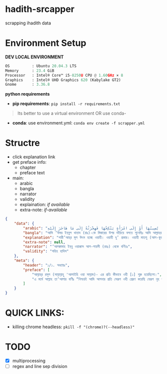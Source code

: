 # hadith-srcapper
scrapping ihadith data

# Environment Setup

**DEV LOCAL ENVIRONMENT**  

```python
OS          : Ubuntu 20.04.3 LTS       
Memory      : 23.4 GiB 
Processor   : Intel® Core™ i5-8250U CPU @ 1.60GHz × 8    
Graphics    : Intel® UHD Graphics 620 (Kabylake GT2)  
Gnome       : 3.36.8
```

**python requirements**

* **pip requirements**: ```pip install -r requirements.txt``` 

> Its better to use a virtual environment 
> OR use conda-

* **conda**: use environment.yml: ```conda env create -f scrapper.yml```

# Structre
* click explanation link
* get preface info:
    * chapter
    * preface text
* main:
    * arabic
    * bangla
    * narrator
    * validity
    * explaination: *if available*
    * extra-note: *if-available*

```json
{
    "data": {
        "arabic": "حَدَّثَنَا الْحُمَيْدِيُّ عَبْدُ اللَّهِ بْنُ الزُّبَيْرِ، قَالَ حَدَّثَنَا سُفْيَانُ، قَالَ حَدَّثَنَا يَحْيَى بْنُ سَعِيدٍ الأَنْصَارِيُّ، قَالَ أَخْبَرَنِي مُحَمَّدُ بْنُ إِبْرَاهِيمَ التَّيْمِيُّ، أَنَّهُ سَمِعَ عَلْقَمَةَ بْنَ وَقَّاصٍ اللَّيْثِيَّ، يَقُولُ سَمِعْتُ عُمَرَ بْنَ الْخَطَّابِ ـ رضى الله عنه ـ عَلَى الْمِنْبَرِ قَالَ سَمِعْتُ رَسُولَ اللَّهِ صلى الله عليه وسلم يَقُولُ \" إِنَّمَا الأَعْمَالُ بِالنِّيَّاتِ، وَإِنَّمَا لِكُلِّ امْرِئٍ مَا نَوَى، فَمَنْ كَانَتْ هِجْرَتُهُ إِلَى دُنْيَا يُصِيبُهَا أَوْ إِلَى امْرَأَةٍ يَنْكِحُهَا فَهِجْرَتُهُ إِلَى مَا هَاجَرَ إِلَيْهِ",
        "bangla": "আমি ‘উমর ইব্‌নুল খাত্তাব (রাঃ)-কে মিম্বারের উপর দাঁড়িয়ে বলতে শুনেছিঃ আমি আল্লাহর রসূল (সাল্লাল্লাহু ‘আলাইহি ওয়া সাল্লাম)-কে বলতে শুনেছিঃ কাজ (এর প্রাপ্য হবে) নিয়ত অনুযায়ী। আর মানুষ তার নিয়ত অনুযায়ী প্রতিফল পাবে। তাই যার হিজরত হবে ইহকাল লাভের অথবা কোন মহিলাকে বিবাহ করার উদ্দেশ্যে- তবে তার হিজরত সে উদ্দেশ্যেই হবে, যে জন্যে, সে হিজরত করেছে।\n\n(৫৪, ২৫২৯, ৩৮৯৮, ৫০৭০, ৬৬৮৯, ৬৯৫৩; মুসলিম ২৩/৪৫ হাঃ ১৯০৭, আহমাদ ১৬৮) (আধুনিক প্রকাশনীঃ ১, ইসলামিক ফাউন্ডেশনঃ ১)",
        "explanation": "শারী‘আহ্‌র মূল উৎস হচ্ছে ওয়াহী। ওয়াহী দু’ প্রকার। ওয়াহী মাতলু (আল-কুরআন) ও ওয়াহী গাইরে মাতলু (সুন্নাহ ও হাদীস)। এবং দ্বীনে ইলাহীর ভিত্তি শুধুমাত্র দু’টি জিনিসের উপর প্রতিষ্ঠিত। ইজমা‘ ও কিয়াস কোন শার‘ঈ দলীল নয়। বরং যে কিয়াস এবং ইজমা‘ ওয়াহীর পক্ষে অর্থাৎ কুরআন ও সুন্নাহ মুতাবিক হবে তা গ্রহণযোগ্য এবং যেটা বিপক্ষে যাবে সেটা পরিত্যাজ্য ও অগ্রহণযোগ্য। এ প্রসঙ্গে আল্লাহ তা‘আলার বাণীঃ\n\n(يَا أَيُّهَا الَّذِينَ آمَنُوا أَطِيعُوا اللَّهَ وَأَطِيعُوا الرَّسُولَ وَأُولِي الْأَمْرِ مِنْكُمْ فَإِنْ تَنَازَعْتُمْ فِي شَيْءٍ فَرُدُّوهُ إِلَى اللَّهِ وَالرَّسُولِ إِنْ كُنْتُمْ تُؤْمِنُونَ بِاللَّهِ وَالْيَوْمِ الْآخِرِ ذَلِكَ خَيْرٌ وَأَحْسَنُ تَأْوِيلاً) (النساء:৫৯)\n(يَا أَيُّهَا الَّذِينَ آمَنُوا أَطِيعُوا اللَّهَ وَأَطِيعُوا الرَّسُولَ وَلا تُبْطِلُوا أَعْمَالَكُمْ) (محمد:৩৩)\n\nকিন-ু বাতিল ফির্কার লোকেরা ইজমা‘ ও কিয়াসকে ওয়াহীর আসনে বসিয়েছে এবং বলে থাকেঃ শারী‘আহ্‌র ভিত্তি চারটি বিষয়ের উপর। কুরআন, সুন্নাহ, ইজমা‘ ও কিয়াস। বড় আশ্চর্যের বিষয় এই যে, সহাবায়ে কেরাম যাদের উপর আল্লাহ তা‘আলা তার সন্তুষ্টির ঘোষণা দিয়েছেন, তাদেরকে সত্যবাদী বলে স্বীকৃতি দেয়া হয়েছে এবং মুসলিম উম্মাহ এ ব্যাপারে সকলেই একমত। অথচ তারা সহাবায়ে কেরামকে দু’ ভাগে ভাগ করেছেন। (১) ফকীহ (২) গাইরে ফকীহ। আর বলেছেন যে সকল সহাবী ফকীহ ছিলেন তারা যদি কিয়াসের বিপরীতে হাদীস বর্ণনা করেন তবে তা গ্রহণযোগ্য কিন্তু যে সকল সহাবী গাইরে ফকীহ অর্থাৎ ফকীহ নন তাঁরা যদি কিয়াসের খেলাফ হাদীস বর্ণনা করেন তাহলে তা গ্রহণযোগ্য বলে বিবেচিত হবে না।\n\nপ্রকৃতপক্ষে এটা উম্মাতে মুহাম্মাদিয়াহকে সিরাতে মুস্তাকীমের পথ হতে সরিয়ে দেয়ার একটা বড় অস্ত্র এবং পরিকল্পনা। কেননা তাঁরা কিয়াসকে মূল এবং হাদীসকে দ্বিতীয় স্থানে রেখেছেন। সকল সহাবীর উপর আল্লাহ তা‘আলা সন্তুষ্ট কিন্তু তারা খুশী নন। সকল সহাবীর ব্যাপারে উম্মাতের ঐকমত্য রয়েছে। কিন্তু তাদের নিকট গাইরে ফকীহ সহাবীগণ ‘আদিল নন।\n\nধোঁকাবাজীর কিছু নমুনাঃ তারা বলেন, ফকীহ সহাবীগণ কিয়াসের খেলাফ হাদীস বর্ণনা করলে তা গ্রহণীয় হবে। কিন্তু গাইরে ফকীহ সহাবীগণ কিয়াসের খেলাফ হাদীস বর্ণনা করলে তা বাতিল হয়ে যাবে এবং কিয়াসের উপর ‘আমল করতে হবে।\n\nবাই‘য়ি মুসারাহ এর হাদীস আবূ হুরাইরাহ (রাঃ) হতে বর্ণিত এবং তা কিয়াসের খেলাফ। এই জন্য তা বাতিল। এবং কিয়াসের উপর ‘আমালযোগ্য। অথচ এই হাদীস ‘আবদুল্লাহ ইবনু মাস‘ঊদ (রাঃ) হতেও বর্ণিত হয়েছে। (দেখুন সহীহ বুখারী ২৮৮ পৃষ্ঠা রশিদিয়া ছাপা)",
        "extra-note": null,
        "narrator": "‘আলক্বামাহ ইব্‌নু ওয়াক্কাস আল-লায়সী (রহঃ) থেকে বর্ণিতঃ",
        "validity": "সহিহ হাদিস"
    },
    "meta": {
        "header": "১/১. অধ্যায়ঃ",
        "preface": [
            "আল্লাহ্‌র রসূল (সাল্লাল্লাহু 'আলাইহি ওয়া সাল্লাম)- এর প্রতি কীভাবে ওহী [১] শুরু হয়েছিলো।",
            "এ মর্মে আল্লাহ তা’আলার বাণীঃ “নিশ্চয়ই আমি আপনার প্রতি সেরূপ ওহী প্রেরণ করেছি যেরূপ নূহ ও তাঁর পরবর্তী নবীদের প্রতি ওহী প্রেরণ করেছিলাম”। (সূরা আন-নিসা ৪/১৬৩)"
        ]
    }
}
```

# QUICK LINKS:
* killing chrome headless: ```pkill -f "(chrome)?(--headless)"```

# TODO
- [x] multiprocessing
- [ ] regex and line sep division
